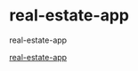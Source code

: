 # real-estate-app
real-estate-app

[real-estate-app](http://ec2-18-188-72-111.us-east-2.compute.amazonaws.com:5173/)
